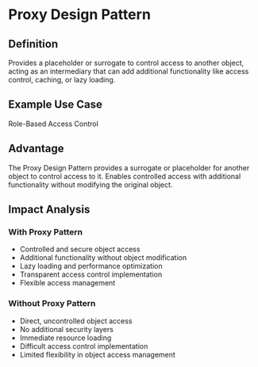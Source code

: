 # Proxy Design Pattern

## Definition
Provides a placeholder or surrogate to control access to another object, acting as an intermediary that can add additional functionality like access control, caching, or lazy loading.

## Example Use Case
Role-Based Access Control

## Advantage
The Proxy Design Pattern provides a surrogate or placeholder for another object to control access to it. Enables controlled access with additional functionality without modifying the original object.

## Impact Analysis

### With Proxy Pattern
- Controlled and secure object access
- Additional functionality without object modification
- Lazy loading and performance optimization
- Transparent access control implementation
- Flexible access management

### Without Proxy Pattern
- Direct, uncontrolled object access
- No additional security layers
- Immediate resource loading
- Difficult access control implementation
- Limited flexibility in object access management
